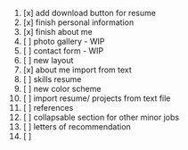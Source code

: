 1. [x] add download button for resume
2. [x] finish personal information
3. [x] finish about me
4. [ ] photo gallery - WIP
5. [ ] contact form - WIP
6. [ ] new layout
7. [x] about me import from text
8. [ ] skills resume
9. [ ] new color scheme
10. [ ] import resume/ projects from text file
11. [ ] references
12. [ ] collapsable section for other minor jobs
13. [ ] letters of recommendation
14. [ ] 